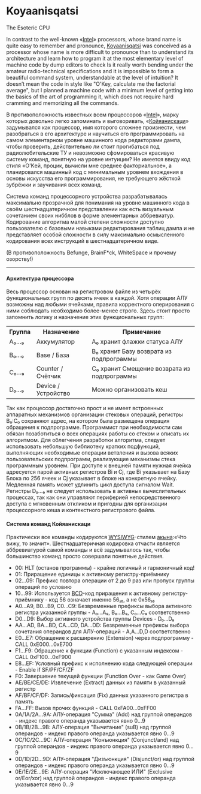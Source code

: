 # Koyaanisqatsi
The Esoteric CPU

In contrast to the well-known «[Intel](https://en.wikipedia.org/wiki/Intel)» processors, whose brand name is quite easy to remember and pronounce, [Koyaanisqatsi](https://en.wikipedia.org/wiki/Koyaanisqatsi) was conceived as a processor whose name is more difficult to pronounce than to understand its architecture and learn how to program it at the most elementary level of machine code by dump editors to check Is it really worth bending under the amateur radio-technical specifications and it is impossible to form a beautiful command system, understandable at the level of intuition? It doesn’t mean the code in style like "O'Key, calculate me the factorial average", but I planned a machine code with a minimum level of getting into the basics of the art of programming it, which does not require hard cramming and memorizing all the commands.

В противоположность известных всем процессоров «[Intel](https://ru.wikipedia.org/wiki/Intel)», марку которых довольно легко запоминать и выговоривать, «[Койяанискаци](https://ru.wikipedia.org/wiki/%D0%9A%D0%BE%D0%B9%D1%8F%D0%B0%D0%BD%D0%B8%D1%81%D0%BA%D0%B0%D1%86%D0%B8)» задумывался как процессор, имя которого сложнее произнести, чем разобраться в его архитектуре и научиться его программировать на самом элементарном уровне машинного кода редакторами дампа, чтобы проверить, действительно ли стоит прогибаться под радиолюбительские ТУ и невозможно сфомироваться красивую систему команд, понятную на уровне интуиции?
Не имеется ввиду код стиля «O'Kей, процик, вычисли мне среднее факториальное», а планировался машинный код с минимальным уровнем вхождения в основы искусства его программирования, не требующего жёсткой зубрёжки и заучивания всех команд.

Система команд процессорного устройства разрабатывалась максимально прозрачной
для понимания на уровне машинного кода в своём шестнадцатеричном представлении
как есть визуальным сочетанием своих нибблов в форме элементарных аббревиатур.
Кодирование алгоритма малой степени сложности доступно пользователю с базовыми
навыками редактирования таблиц дампа и не представляет особой сложности в силу
максимально осмысленного кодирования всех инструкций в шестнадцатеричном виде.

(В противоположность Befunge, BrainF*ck, WhiteSpace и прочему озорству!)
<hr />
<h4>Архитектура процессора</h4>
Весь процессор основан на регистровом файле из четырёх функциональных групп по десять ячеек в каждой. Хотя операции АЛУ возможны над любыми ячейками, правила корректного оперирования с ними соблюдать необходимо более-менее строго. Здесь стоит просто запомнить логику и назначение этих функциональных групп:
<table>
<tr><th>Группа</th><th>Назначение</th><th>Примечание</th></tr>
<tr><td>A₀…₉</td><td>Аккумулятор</td><td>A₀ хранит флажки статуса АЛУ</td></tr>
<tr><td>B₀…₉</td><td>Base / База</td><td>B₀ хранит Базу возврата из подпрограммы</td></tr>
<tr><td>C₀…₉</td><td>Counter / Счётчик</td><td>C₀ хранит Смещение возврата из подпрограммы</td></tr>
<tr><td>D₀…₉</td><td>Device / Устройство</td><td>Можно организовать кеш</td></tr>
</table>
Так как процессор достаточно прост и не имеет встроенных аппаратных механизмов организации стековых операций, регистры B₀:C₀ сохраняют адрес, на котором была размещена операция обращения к подпрограмме. Программист при необходимости сам обязан позаботиться о всех операциях работы со стеком и описать их алгоритмом. Для облегчения разработки алгоритма, следует использовать небольшую библиотеку кратких подфункций, выполняющих необходимые операции ветвления и вызова всяких пользовательских подпрограмм, реализующие механизмы стека программным уровнем.
При доступе к внешней памяти нужная ячейка адресуется парой активных регистров Bi и Cj, где Bi указывает на Базу Блока по 256 ячеек и Cj указывает в блоке на конкретную ячейку. Медленная память может удлинить цикл доступа сигналом Wait.
Регистры D₀…₉ не следует использовать в активных вычислительных процессах, так как они управляют периферией непосредственного доступа с мгновенным откликом и пригодны для организации процессорного кеша и контекстного регистрового файла.

<h4>Система команд Койяанискаци</h4>
Практически все команды кодируются <a href="https://ru.wikipedia.org/wiki/WYSIWYG">WYSIWYG</a>-стилем <a href="https://ru.wikipedia.org/wiki/%D0%90%D0%BA%D1%8B%D0%BD">акына</a>:«Что вижу, то значит». Шестнадцатеричная кодировка отчасти является аббревиатурой самой команды и всё задумывалось так, чтобы большинство команд просто совершали понятные действия.
<ul>
<li>00: HLT (останов программы) - крайне логичный и гармоничный код!</li>
<li>01: Приращение единицы к активному регистру-приёмнику</li>
<li>02…09: Префикс повтора операции от 2 до 9 раз или пропуск группы операций по условию</li>
<li>10…99: Используется <a href="https://ru.wikipedia.org/wiki/%D0%94%D0%B2%D0%BE%D0%B8%D1%87%D0%BD%D0%BE-%D0%B4%D0%B5%D1%81%D1%8F%D1%82%D0%B8%D1%87%D0%BD%D1%8B%D0%B9_%D0%BA%D0%BE%D0%B4">BCD</a>-код приращения к активному регистру-приёмнику - код 56 означает именно 56<a href="https://ru.wikipedia.org/wiki/%D0%94%D0%B5%D1%81%D1%8F%D1%82%D0%B8%D1%87%D0%BD%D0%B0%D1%8F_%D1%81%D0%B8%D1%81%D1%82%D0%B5%D0%BC%D0%B0_%D1%81%D1%87%D0%B8%D1%81%D0%BB%D0%B5%D0%BD%D0%B8%D1%8F">₁₀</a>, а не 0x56<a href="https://ru.wikipedia.org/wiki/%D0%A8%D0%B5%D1%81%D1%82%D0%BD%D0%B0%D0%B4%D1%86%D0%B0%D1%82%D0%B5%D1%80%D0%B8%D1%87%D0%BD%D0%B0%D1%8F_%D1%81%D0%B8%D1%81%D1%82%D0%B5%D0%BC%D0%B0_%D1%81%D1%87%D0%B8%D1%81%D0%BB%D0%B5%D0%BD%D0%B8%D1%8F">₁₆</a></li>
<li>A0…A9, B0…B9, C0…C9: Безвременные префиксы выбора активного регистра указанной группы - A₀…A₉, B₀…B₉, C₀…C₉ соответственно</li>
<li>D0…D9: Выбор активного устройства группы Devices - D₀…D₉</li>
<li>AA…AD, BA…BD, CA…CD, DA…DD: Безвременные префиксы выбора сочетания операндов для АЛУ-операций - A,A…D,D соответственно</li>
<li>E0…E7: Обращение к расширению (Extension) через подпрограмму - CALL 0xE000…0xE700</li>
<li>F1…F9: Обращение к функции (Function) с указанным индексом - CALL 0xF100…0xF900</li>
<li>E8…EF: Условный префикс к исполнению кода следующей операции - Enable if SF/PF/CF/ZF</li>
<li>F0: Завершение текущей функции (Function Over - как Game Over)</li>
<li>AE/BE/CE/DE: Извлечение (Extract) данных из памяти в указанный регистр</li>
<li>AF/BF/CF/DF: Запись/фиксация (Fix) данных указанного регистра в память</li>
<li>FA…FF: Вызов прочих функций - CALL 0xFA00…0xFF00</li>
<li>0A/1A/2A…9A: АЛУ-операция "Сумма" (Add) над группой операндов - индекс правого операнда указывается явно 0…9</li>
<li>0B/1B/2B…9B: АЛУ-операция "Вычитание" (suB) над группой операндов - индекс правого операнда указывается явно 0…9</li>
<li>0C/1C/2C…9C: АЛУ-операция "Конъюнкция" (Conjunct/and) над группой операндов - индекс правого операнда указывается явно 0…9</li>
<li>0D/1D/2D…9D: АЛУ-операция "Дизъюнкция" (Disjunct/or) над группой операндов - индекс правого операнда указывается явно 0…9</li>
<li>0E/1E/2E…9E: АЛУ-операция "Исключающее ИЛИ" (Exclusive or/Eor/xor) над группой операндов - индекс правого операнда указывается явно 0…9</li>
</ul>
